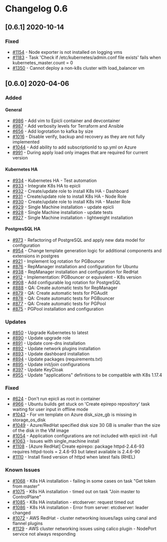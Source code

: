 # Changelog 0.6

## [0.6.1] 2020-10-14

### Fixed

- [#1154](https://github.com/hitachienergy/epiphany/issues/1154) - Node exporter is not installed on logging vms
- [#1183](https://github.com/hitachienergy/epiphany/issues/1183) - Task 'Check if /etc/kubernetes/admin.conf file exists' fails when kubernetes\_master.count = 0
- [#1350](https://github.com/hitachienergy/epiphany/issues/1350) - Cannot deploy a non-k8s cluster with load\_balancer vm

## [0.6.0] 2020-04-06

### Added

#### General

- [#986](https://github.com/hitachienergy/epiphany/issues/986) - Add vim to Epicli container and devcontainer
- [#987](https://github.com/hitachienergy/epiphany/issues/987) - Add verbosity levels for Terraform and Ansible
- [#656](https://github.com/hitachienergy/epiphany/issues/656) - Add logrotation to kafka by size
- [#1016](https://github.com/hitachienergy/epiphany/issues/1016) - Disable verify, backup and recovery as they are not fully implemented
- [#1044](https://github.com/hitachienergy/epiphany/issues/1044) - Add ability to add subscriptionId to sp.yml on Azure
- [#991](https://github.com/hitachienergy/epiphany/issues/991) - During apply load only images that are required for current version

#### Kubernetes HA

- [#934](https://github.com/hitachienergy/epiphany/issues/934) - Kubernetes HA - Test automation
- [#933](https://github.com/hitachienergy/epiphany/issues/933) - Integrate K8s HA to epicli
- [#932](https://github.com/hitachienergy/epiphany/issues/932) - Create/update role to install K8s HA - Dashboard
- [#931](https://github.com/hitachienergy/epiphany/issues/931) - Create/update role to install K8s HA - Node Role
- [#930](https://github.com/hitachienergy/epiphany/issues/930) - Create/update role to install K8s HA - Master Role
- [#929](https://github.com/hitachienergy/epiphany/issues/929) - Single Machine installation - update epicli
- [#928](https://github.com/hitachienergy/epiphany/issues/928) - Single Machine installation - update tests
- [#927](https://github.com/hitachienergy/epiphany/issues/927) - Single Machine installation - lightweight installation

#### PostgresSQL HA

- [#973](https://github.com/hitachienergy/epiphany/issues/973) - Refactoring of PostgreSQL and apply new data model for configuration
- [#954](https://github.com/hitachienergy/epiphany/issues/954) - Change template generation logic for additional components and extensions in postgres
- [#921](https://github.com/hitachienergy/epiphany/issues/921) - Implement log rotation for PGBouncer
- [#876](https://github.com/hitachienergy/epiphany/issues/876) - RepManager installation and configuration for Ubuntu
- [#938](https://github.com/hitachienergy/epiphany/issues/938) - RepManager installation and configuration for RedHat
- [#912](https://github.com/hitachienergy/epiphany/issues/912) - Implementation: PGBouncer or equivalent - K8s version
- [#908](https://github.com/hitachienergy/epiphany/issues/908) - Add configurable log rotation for PostgreSQL
- [#888](https://github.com/hitachienergy/epiphany/issues/888) - QA: Create automatic tests for RepManager
- [#879](https://github.com/hitachienergy/epiphany/issues/879) - QA: Create automatic tests for PGAudit
- [#878](https://github.com/hitachienergy/epiphany/issues/878) - QA: Create automatic tests for PGBouncer
- [#877](https://github.com/hitachienergy/epiphany/issues/877) - QA: Create automatic tests for PGPool
- [#875](https://github.com/hitachienergy/epiphany/issues/875) - PGPool installation and configuration

### Updates

- [#850](https://github.com/hitachienergy/epiphany/issues/850) - Upgrade Kubernetes to latest
- [#890](https://github.com/hitachienergy/epiphany/issues/890) - Update upgrade role
- [#891](https://github.com/hitachienergy/epiphany/issues/891) - Update core-dns installation
- [#892](https://github.com/hitachienergy/epiphany/issues/892) - Update network plugins installation
- [#893](https://github.com/hitachienergy/epiphany/issues/893) - Update dashboard installation
- [#894](https://github.com/hitachienergy/epiphany/issues/894) - Update packages (requirements.txt)
- [#895](https://github.com/hitachienergy/epiphany/issues/895) - Update init/join configurations
- [#397](https://github.com/hitachienergy/epiphany/issues/397) - Update KeyCloak
- [#955](https://github.com/hitachienergy/epiphany/issues/955) - Update "applications" definitions to be compatible with K8s 1.17.4

### Fixed

- [#624](https://github.com/hitachienergy/epiphany/issues/624) - Don't run epicli as root in container
- [#966](https://github.com/hitachienergy/epiphany/issues/966) - Ubuntu builds get stuck on 'Create epirepo repository' task waiting for user input in offline mode
- [#1043](https://github.com/hitachienergy/epiphany/issues/1043) - For vm template on Azure disk_size_gb is missing in storage_os_disk
- [#1049](https://github.com/hitachienergy/epiphany/issues/1049) - Azure/RedHat specified disk size 30 GB is smaller than the size of the disk in the VM image
- [#1054](https://github.com/hitachienergy/epiphany/issues/1054) - Application configurations are not included with epicli init -full
- [#1063](https://github.com/hitachienergy/epiphany/issues/1063) - Issues with single_machine install
- [#1108](https://github.com/hitachienergy/epiphany/issues/1108) - [Azure RedHat] Create epirepo: package httpd-2.4.6-93 requires httpd-tools = 2.4.6-93 but latest available is 2.4.6-90
- [#1110](https://github.com/hitachienergy/epiphany/issues/1110) - Install fixed version of httpd when latest fails (RHEL)

### Known Issues

- [#1068](https://github.com/hitachienergy/epiphany/issues/1068) - K8s HA installation - failing in some cases on task "Get token from master"
- [#1075](https://github.com/hitachienergy/epiphany/issues/1075) - K8s HA installation - timed out on task "Join master to ControlPlane"
- [#1085](https://github.com/hitachienergy/epiphany/issues/1085) - K8s HA installation - etcdserver: request timed out
- [#1086](https://github.com/hitachienergy/epiphany/issues/1086) - K8s HA installation - Error from server: etcdserver: leader changed
- [#1072](https://github.com/hitachienergy/epiphany/issues/1072) - AWS RedHat - cluster networking issues/lags using canal and flannel plugins
- [#1129](https://github.com/hitachienergy/epiphany/issues/1129) - AWS cluster networking issues using calico plugin - NodePort service not always responding
